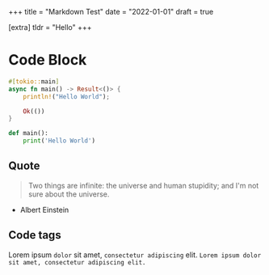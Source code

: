 +++
title = "Markdown Test"
date = "2022-01-01"
draft = true

[extra]
tldr = "Hello"
+++

# Code Block

```rust
#[tokio::main]
async fn main() -> Result<()> {
    println!("Hello World");

    Ok(())
}
```

```python
def main():
    print('Hello World')
```

## Quote

> Two things are infinite: the universe and human stupidity; and I'm not sure about the universe.
- Albert Einstein


## Code tags

Lorem ipsum `dolor` sit amet, `consectetur adipiscing` elit. 
`Lorem ipsum dolor sit amet, consectetur adipiscing elit.`
